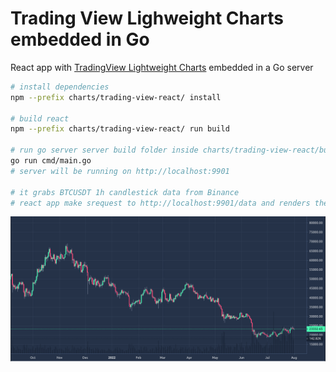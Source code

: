# Trading View Lighweight Charts embedded in Go

React app with [TradingView Lightweight Charts](https://github.com/tradingview/lightweight-charts) embedded in a Go server

``` bash
# install dependencies
npm --prefix charts/trading-view-react/ install

# build react
npm --prefix charts/trading-view-react/ run build

# run go server server build folder inside charts/trading-view-react/build
go run cmd/main.go
# server will be running on http://localhost:9901

# it grabs BTCUSDT 1h candlestick data from Binance
# react app make srequest to http://localhost:9901/data and renders the chart
```
[<img src="./tradingviewcharts-go.png" width="800"/>](./tradingviewcharts-go.png)
